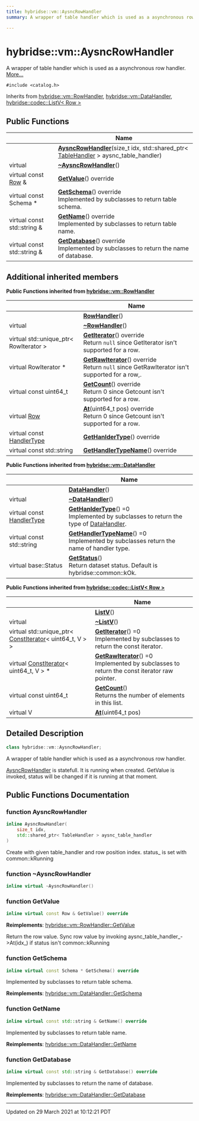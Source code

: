 ```yaml
---
title: hybridse::vm::AysncRowHandler
summary: A wrapper of table handler which is used as a asynchronous row handler. 

---
```


# hybridse::vm::AysncRowHandler



A wrapper of table handler which is used as a asynchronous row handler.  [More...](#detailed-description)


`#include <catalog.h>`

Inherits from [hybridse::vm::RowHandler](/hybridse/usage/api/markdown/Classes/classhybridse_1_1vm_1_1_row_handler.md), [hybridse::vm::DataHandler](/hybridse/usage/api/markdown/Classes/classhybridse_1_1vm_1_1_data_handler.md), [hybridse::codec::ListV< Row >](/hybridse/usage/api/markdown/Classes/classhybridse_1_1codec_1_1_list_v.md)

## Public Functions

|                | Name           |
| -------------- | -------------- |
| | **[AysncRowHandler](/hybridse/usage/api/markdown/Classes/classhybridse_1_1vm_1_1_aysnc_row_handler.md#function-aysncrowhandler)**(size_t idx, std::shared_ptr< [TableHandler](/hybridse/usage/api/markdown/Classes/classhybridse_1_1vm_1_1_table_handler.md) > aysnc_table_handler) |
| virtual | **[~AysncRowHandler](/hybridse/usage/api/markdown/Classes/classhybridse_1_1vm_1_1_aysnc_row_handler.md#function-~aysncrowhandler)**() |
| virtual const [Row](/hybridse/usage/api/markdown/Classes/classhybridse_1_1codec_1_1_row.md) & | **[GetValue](/hybridse/usage/api/markdown/Classes/classhybridse_1_1vm_1_1_aysnc_row_handler.md#function-getvalue)**() override |
| virtual const Schema * | **[GetSchema](/hybridse/usage/api/markdown/Classes/classhybridse_1_1vm_1_1_aysnc_row_handler.md#function-getschema)**() override<br>Implemented by subclasses to return table schema.  |
| virtual const std::string & | **[GetName](/hybridse/usage/api/markdown/Classes/classhybridse_1_1vm_1_1_aysnc_row_handler.md#function-getname)**() override<br>Implemented by subclasses to return table name.  |
| virtual const std::string & | **[GetDatabase](/hybridse/usage/api/markdown/Classes/classhybridse_1_1vm_1_1_aysnc_row_handler.md#function-getdatabase)**() override<br>Implemented by subclasses to return the name of database.  |

## Additional inherited members

**Public Functions inherited from [hybridse::vm::RowHandler](/hybridse/usage/api/markdown/Classes/classhybridse_1_1vm_1_1_row_handler.md)**

|                | Name           |
| -------------- | -------------- |
| | **[RowHandler](/hybridse/usage/api/markdown/Classes/classhybridse_1_1vm_1_1_row_handler.md#function-rowhandler)**() |
| virtual | **[~RowHandler](/hybridse/usage/api/markdown/Classes/classhybridse_1_1vm_1_1_row_handler.md#function-~rowhandler)**() |
| virtual std::unique_ptr< RowIterator > | **[GetIterator](/hybridse/usage/api/markdown/Classes/classhybridse_1_1vm_1_1_row_handler.md#function-getiterator)**() override<br>Return `null` since GetIterator isn't supported for a row.  |
| virtual RowIterator * | **[GetRawIterator](/hybridse/usage/api/markdown/Classes/classhybridse_1_1vm_1_1_row_handler.md#function-getrawiterator)**() override<br>Return `null` since GetRawIterator isn't supported for a row,.  |
| virtual const uint64_t | **[GetCount](/hybridse/usage/api/markdown/Classes/classhybridse_1_1vm_1_1_row_handler.md#function-getcount)**() override<br>Return 0 since Getcount isn't supported for a row.  |
| virtual [Row](/hybridse/usage/api/markdown/Classes/classhybridse_1_1codec_1_1_row.md) | **[At](/hybridse/usage/api/markdown/Classes/classhybridse_1_1vm_1_1_row_handler.md#function-at)**(uint64_t pos) override<br>Return 0 since Getcount isn't supported for a row.  |
| virtual const [HandlerType](/hybridse/usage/api/markdown/Namespaces/namespacehybridse_1_1vm.md#enum-handlertype) | **[GetHanlderType](/hybridse/usage/api/markdown/Classes/classhybridse_1_1vm_1_1_row_handler.md#function-gethanldertype)**() override |
| virtual const std::string | **[GetHandlerTypeName](/hybridse/usage/api/markdown/Classes/classhybridse_1_1vm_1_1_row_handler.md#function-gethandlertypename)**() override |

**Public Functions inherited from [hybridse::vm::DataHandler](/hybridse/usage/api/markdown/Classes/classhybridse_1_1vm_1_1_data_handler.md)**

|                | Name           |
| -------------- | -------------- |
| | **[DataHandler](/hybridse/usage/api/markdown/Classes/classhybridse_1_1vm_1_1_data_handler.md#function-datahandler)**() |
| virtual | **[~DataHandler](/hybridse/usage/api/markdown/Classes/classhybridse_1_1vm_1_1_data_handler.md#function-~datahandler)**() |
| virtual const [HandlerType](/hybridse/usage/api/markdown/Namespaces/namespacehybridse_1_1vm.md#enum-handlertype) | **[GetHanlderType](/hybridse/usage/api/markdown/Classes/classhybridse_1_1vm_1_1_data_handler.md#function-gethanldertype)**() =0<br>Implemented by subclasses to return the type of [DataHandler](/hybridse/usage/api/markdown/Classes/classhybridse_1_1vm_1_1_data_handler.md).  |
| virtual const std::string | **[GetHandlerTypeName](/hybridse/usage/api/markdown/Classes/classhybridse_1_1vm_1_1_data_handler.md#function-gethandlertypename)**() =0<br>Implemented by subclasses return the name of handler type.  |
| virtual base::Status | **[GetStatus](/hybridse/usage/api/markdown/Classes/classhybridse_1_1vm_1_1_data_handler.md#function-getstatus)**()<br>Return dataset status. Default is hybridse::common::kOk.  |

**Public Functions inherited from [hybridse::codec::ListV< Row >](/hybridse/usage/api/markdown/Classes/classhybridse_1_1codec_1_1_list_v.md)**

|                | Name           |
| -------------- | -------------- |
| | **[ListV](/hybridse/usage/api/markdown/Classes/classhybridse_1_1codec_1_1_list_v.md#function-listv)**() |
| virtual | **[~ListV](/hybridse/usage/api/markdown/Classes/classhybridse_1_1codec_1_1_list_v.md#function-~listv)**() |
| virtual std::unique_ptr< [ConstIterator](/hybridse/usage/api/markdown/Classes/classhybridse_1_1base_1_1_const_iterator.md)< uint64_t, V > > | **[GetIterator](/hybridse/usage/api/markdown/Classes/classhybridse_1_1codec_1_1_list_v.md#function-getiterator)**() =0<br>Implemented by subclasses to return the const iterator.  |
| virtual [ConstIterator](/hybridse/usage/api/markdown/Classes/classhybridse_1_1base_1_1_const_iterator.md)< uint64_t, V > * | **[GetRawIterator](/hybridse/usage/api/markdown/Classes/classhybridse_1_1codec_1_1_list_v.md#function-getrawiterator)**() =0<br>Implemented by subclasses to return the const iterator raw pointer.  |
| virtual const uint64_t | **[GetCount](/hybridse/usage/api/markdown/Classes/classhybridse_1_1codec_1_1_list_v.md#function-getcount)**()<br>Returns the number of elements in this list.  |
| virtual V | **[At](/hybridse/usage/api/markdown/Classes/classhybridse_1_1codec_1_1_list_v.md#function-at)**(uint64_t pos) |


## Detailed Description

```cpp
class hybridse::vm::AysncRowHandler;
```

A wrapper of table handler which is used as a asynchronous row handler. 

[AysncRowHandler](/hybridse/usage/api/markdown/Classes/classhybridse_1_1vm_1_1_aysnc_row_handler.md) is statefull. It is running when created. GetValue is invoked, status will be changed if it is running at that moment. 

## Public Functions Documentation

### function AysncRowHandler

```cpp
inline AysncRowHandler(
    size_t idx,
    std::shared_ptr< TableHandler > aysnc_table_handler
)
```


Create with given table_handler and row position index. status_ is set with common::kRunning 


### function ~AysncRowHandler

```cpp
inline virtual ~AysncRowHandler()
```


### function GetValue

```cpp
inline virtual const Row & GetValue() override
```


**Reimplements**: [hybridse::vm::RowHandler::GetValue](/hybridse/usage/api/markdown/Classes/classhybridse_1_1vm_1_1_row_handler.md#function-getvalue)


Return the row value. Sync row value by invoking aysnc_table_handler_->At(idx_) if status isn't common::kRunning 


### function GetSchema

```cpp
inline virtual const Schema * GetSchema() override
```

Implemented by subclasses to return table schema. 

**Reimplements**: [hybridse::vm::DataHandler::GetSchema](/hybridse/usage/api/markdown/Classes/classhybridse_1_1vm_1_1_data_handler.md#function-getschema)


### function GetName

```cpp
inline virtual const std::string & GetName() override
```

Implemented by subclasses to return table name. 

**Reimplements**: [hybridse::vm::DataHandler::GetName](/hybridse/usage/api/markdown/Classes/classhybridse_1_1vm_1_1_data_handler.md#function-getname)


### function GetDatabase

```cpp
inline virtual const std::string & GetDatabase() override
```

Implemented by subclasses to return the name of database. 

**Reimplements**: [hybridse::vm::DataHandler::GetDatabase](/hybridse/usage/api/markdown/Classes/classhybridse_1_1vm_1_1_data_handler.md#function-getdatabase)


-------------------------------

Updated on 29 March 2021 at 10:12:21 PDT